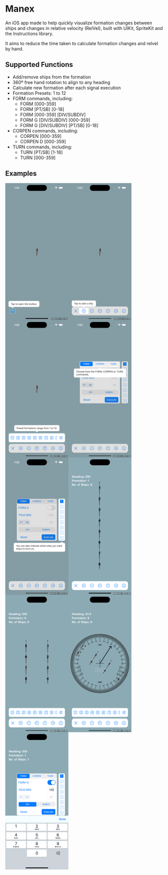 #  Manex

An iOS app made to help quickly visualize formation changes between ships and changes in relative velocity 
(RelVel), built with UIKit, SpriteKit and the Instructions library. 

It aims to reduce the time taken to calculate formation changes and relvel by hand. 

## Supported Functions

- Add/remove ships from the formation
- 360º free hand rotation to align to any heading
- Calculate new formation after each signal execution 
- Formation Presets: 1 to 12
- FORM commands, including:
  - FORM [000-359]
  - FORM [PT/SB] [0-18]
  - FORM [000-359] [DIV/SUBDIV]
  - FORM G [DIV/SUBDIV] [000-359]
  - FORM G [DIV/SUBDIV] [PT/SB] [0-18]
- CORPEN commands, including:
  - CORPEN [000-359]
  - CORPEN D [000-359]
- TURN commands, including: 
  - TURN [PT/SB] [1-18]
  - TURN [000-359]

## Examples

<div align="center">
    <div style="display: flex; align-items: flex-start; flex-wrap: wrap;">
        <img src="./public/manex_screenshot_1.png" alt="Onboarding Screen 1" width="200" />
        <img src="./public/manex_screenshot_2.png" alt="Onboarding Screen 2" width="200" />
        <img src="./public/manex_screenshot_3.png" alt="Onboarding Screen 3" width="200" />
        <img src="./public/manex_screenshot_4.png" alt="Onboarding Screen 4" width="200" />
        <img src="./public/manex_screenshot_5.png" alt="Onboarding Screen 5" width="200" />
        <img src="./public/manex_screenshot_6.png" alt="Sample Formation 1" width="200" />
        <img src="./public/manex_screenshot_7.png" alt="Sample Formation 2" width="200" />
        <img src="./public/manex_screenshot_8.png" alt="Sample Formation 3" width="200" />
        <img src="./public/manex_screenshot_9.png" alt="Sample Input" width="200" />
    </div>
</div>




 
